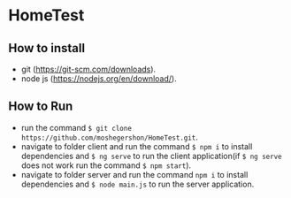 # HomeTest
## How to install

- git (https://git-scm.com/downloads).
- node js (https://nodejs.org/en/download/).

## How to Run
- run the command `$ git clone https://github.com/moshegershon/HomeTest.git`.
- navigate to folder client and run the command `$ npm i` to install dependencies and `$ ng serve` to run the client application(if `$ ng serve` does not work run the command `$ npm start`).
- navigate to folder server and run the command `npm i` to install dependencies and `$ node main.js` to run the server application.
